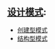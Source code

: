 
## [设计模式](/DesignPattern/src/main/java/com/yyq/DesignPattern/):
* [创建型模式](DesignPattern/src/main/java/com/yyq/DesignPattern/creational/)
* [结构型模式](DesignPattern/src/main/java/com/yyq/DesignPattern/structural/)

